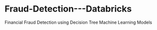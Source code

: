 # Fraud-Detection---Databricks
Financial Fraud Detection using Decision Tree Machine Learning Models
